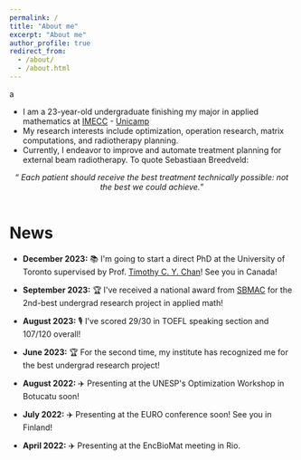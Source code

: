 ```yaml
---
permalink: /
title: "About me"
excerpt: "About me"
author_profile: true
redirect_from: 
  - /about/
  - /about.html
---
```

a

- I am a 23-year-old undergraduate finishing my major in applied mathematics at [IMECC](https://www.ime.unicamp.br) - [Unicamp](https://www.unicamp.br/unicamp/)
- My research interests include optimization, operation research, matrix computations, and radiotherapy planning.
- Currently, I endeavor to improve and automate treatment planning for external beam radiotherapy.
To quote Sebastiaan Breedveld:

<div style="text-align: center;">
  <q> <i>Each patient should receive the best treatment technically possible: not the best we could achieve.</i></q>
</div>

<br>

# **News**

- **December 2023:** 📚 I'm going to start a direct PhD at the University of Toronto supervised by Prof. [Timothy C. Y. Chan](https://chan.mie.utoronto.ca/)! See you in Canada!

- **September 2023:** 🏆 I've received a national award from [SBMAC](https://www.sbmac.org.br/premio-iniciacao-cientifica/) for the 2nd-best undergrad research project in applied math!

- **August 2023:** 🎙️ I've scored 29/30 in TOEFL speaking section and 107/120 overall!

- **June 2023:** 🏆 For the second time, my institute has recognized me for the best undergrad research project!

- **August 2022:** ✈️ Presenting at the UNESP's Optimization Workshop in Botucatu soon!

- **July 2022:** ✈️ Presenting at the EURO conference soon! See you in Finland!

- **April 2022:** ✈️ Presenting at the EncBioMat meeting in Rio.

<br>

<br>

<br>

<br>

<!---
<div style="text-align: center;">
  Accesses to this website in the last thirty days:
</div>

<script type='text/javascript' id='clustrmaps' src='//cdn.clustrmaps.com/map_v2.js?cl=ffffff&w=a&t=tt&d=jly5PbL24qrN6G0jQChKIjqNHiRrn7DuWSqT36LFAVA'></script>
-->

